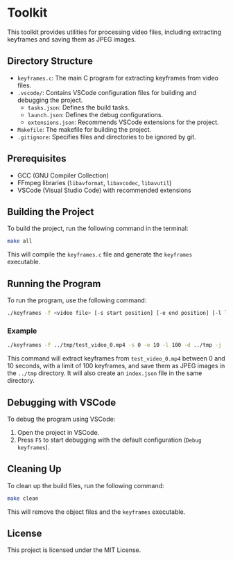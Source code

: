 # Toolkit

This toolkit provides utilities for processing video files, including extracting keyframes and saving them as JPEG images.

## Directory Structure

- `keyframes.c`: The main C program for extracting keyframes from video files.
- `.vscode/`: Contains VSCode configuration files for building and debugging the project.
  - `tasks.json`: Defines the build tasks.
  - `launch.json`: Defines the debug configurations.
  - `extensions.json`: Recommends VSCode extensions for the project.
- `Makefile`: The makefile for building the project.
- `.gitignore`: Specifies files and directories to be ignored by git.

## Prerequisites

- GCC (GNU Compiler Collection)
- FFmpeg libraries (`libavformat`, `libavcodec`, `libavutil`)
- VSCode (Visual Studio Code) with recommended extensions

## Building the Project

To build the project, run the following command in the terminal:

```sh
make all
```

This will compile the `keyframes.c` file and generate the `keyframes` executable.

## Running the Program

To run the program, use the following command:

```sh
./keyframes -f <video file> [-s start position] [-e end position] [-l limit] [-d output directory] [-j (create jpegs)] [-i (create index json)]
```

### Example

```sh
./keyframes -f ../tmp/test_video_0.mp4 -s 0 -e 10 -l 100 -d ../tmp -j -i
```

This command will extract keyframes from `test_video_0.mp4` between 0 and 10 seconds, with a limit of 100 keyframes, and save them as JPEG images in the `../tmp` directory. It will also create an `index.json` file in the same directory.

## Debugging with VSCode

To debug the program using VSCode:

1. Open the project in VSCode.
2. Press `F5` to start debugging with the default configuration (`Debug keyframes`).

## Cleaning Up

To clean up the build files, run the following command:

```sh
make clean
```

This will remove the object files and the `keyframes` executable.

## License

This project is licensed under the MIT License.
